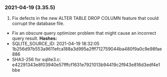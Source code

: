 ### 2021\-04\-19 (3\.35\.5\)

1. Fix defects in the new ALTER TABLE DROP COLUMN feature that could
 corrupt the database file.
- Fix an obscure query optimizer problem that might cause an incorrect
 query result.
**Hashes:**
- SQLITE\_SOURCE\_ID: 2021\-04\-19 18:32:05 1b256d97b553a9611efca188a3d995a2fff712759044ba480f9a0c9e98fae886
- SHA3\-256 for sqlite3\.c: e42291343e8f03940e57fffcf1631e7921013b94419c2f943e816d3edf4e1bbe




